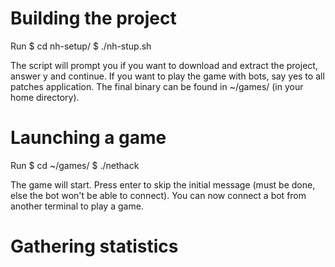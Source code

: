 # Building the project

Run 
$ cd nh-setup/
$ ./nh-stup.sh

The script will prompt you if you want to download and extract the project,
answer y and continue. If you want to play the game with bots, say yes to all 
patches application. The final binary can be found in ~/games/ 
(in your home directory).

# Launching a game

Run
$ cd ~/games/
$ ./nethack

The game will start. Press enter to skip the initial message 
(must be done, else the bot won't be able to connect).
You can now connect a bot from another terminal to play a game.

# Gathering statistics
